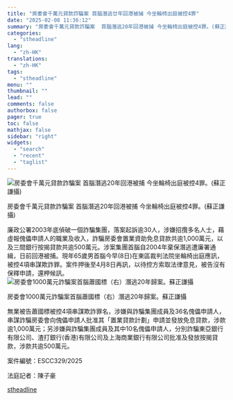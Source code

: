 ```yaml
---
title: "房委會千萬元貸款詐騙案 首腦潛逃廿年回港被捕 今坐輪椅出庭被控4罪"
date: "2025-02-08 11:36:12"
summary: "房委會千萬元貸款詐騙案  首腦潛逃20年回港被捕 今坐輪椅出庭被控4罪。(蘇正謙攝)    ..."
categories:
  - "stheadline"
lang:
  - "zh-HK"
translations:
  - "zh-HK"
tags:
  - "stheadline"
menu: ""
thumbnail: ""
lead: ""
comments: false
authorbox: false
pager: true
toc: false
mathjax: false
sidebar: "right"
widgets:
  - "search"
  - "recent"
  - "taglist"
---
```


![房委會千萬元貸款詐騙案  首腦潛逃20年回港被捕 今坐輪椅出庭被控4罪。(蘇正謙攝)](https://image.stheadline.com/f/680p0/0x0/100/none/c14b6d59756d17bb778369a83c56ff7b/stheadline/inewsmedia/20250208/_2025020811273061943.jpg)

房委會千萬元貸款詐騙案 首腦潛逃20年回港被捕 今坐輪椅出庭被控4罪。(蘇正謙攝)




廉政公署2003年底偵破一個詐騙集團，落案起訴逾30人，涉嫌招攬多名人士，藉虛報傀儡申請人的職業及收入，詐騙房委會置業資助免息貸款共逾1,000萬元，以及三間銀行按揭貸款共逾500萬元。涉案集團首腦自2004年棄保潛逃遭廉署通緝，日前回港被捕。現年65歲男首腦今早(8日)在東區裁判法院坐輪椅出庭應訊，被控4項串謀欺詐罪。案件押後至4月8日再訊，以待控方索取法律意見，被告沒有保釋申請，還柙候訊。
 ![房委會1000萬元詐騙案首腦蕭國標（右）潛逃20年歸案。蘇正謙攝](https://image.hkhl.hk/f/1024p0/0x0/100/none/e8eb05f7ade11202a801656a73a45dfd/2025-02/54541.jpg)


房委會1000萬元詐騙案首腦蕭國標（右）潛逃20年歸案。蘇正謙攝




無業被告蕭國標被控4項串謀欺詐罪名，涉嫌與詐騙集團成員及36名傀儡申請人，串謀詐騙房委會向傀儡申請人批准其「置業貸款計劃」申請並發放免息貸款，涉款逾1,000萬元；另涉嫌與詐騙集團成員及其中10名傀儡申請人，分別詐騙東亞銀行有限公司、渣打銀行(香港)有限公司及上海商業銀行有限公司批准及發放按揭貸款，涉款共逾500萬元。

案件編號：ESCC329/2025

法庭記者：陳子豪

[stheadline](https://std.stheadline.com/realtime/article/2051534/即時-港聞-房委會千萬元貸款詐騙案-首腦潛逃廿年回港被捕-今坐輪椅出庭被控4罪)
